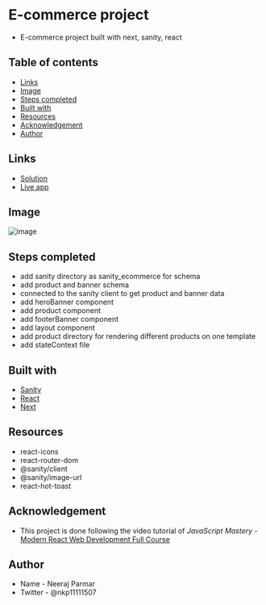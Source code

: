# E-commerce project

- E-commerce project built with next, sanity, react

## Table of contents

- [Links](#links)
- [Image](#image)
- [Steps completed](#steps-completed)
- [Built with](#built-with)
- [Resources](#resources)
- [Acknowledgement](#acknowledgement)
- [Author](#author)

## Links

- [Solution](https://github.com/nkp1111/ecommerce)
- [Live app]()

## Image

![image]()

## Steps completed

- add sanity directory as sanity_ecommerce for schema
- add product and banner schema
- connected to the sanity client to get product and banner data
- add heroBanner component
- add product component
- add footerBanner component
- add layout component
- add product directory for rendering different products on one template
- add stateContext file

## Built with

- [Sanity](https://www.sanity.io/)
- [React](https://react.dev/)
- [Next](https://nextjs.org)

## Resources

- react-icons
- react-router-dom
- @sanity/client
- @sanity/image-url
- react-hot-toast

## Acknowledgement

- This project is done following the video tutorial of
*JavaScript Mastery* - [Modern React Web Development Full Course](https://www.youtube.com/watch?v=XxXyfkrP298)

## Author

- Name - Neeraj Parmar
- Twitter - @nkp11111507
